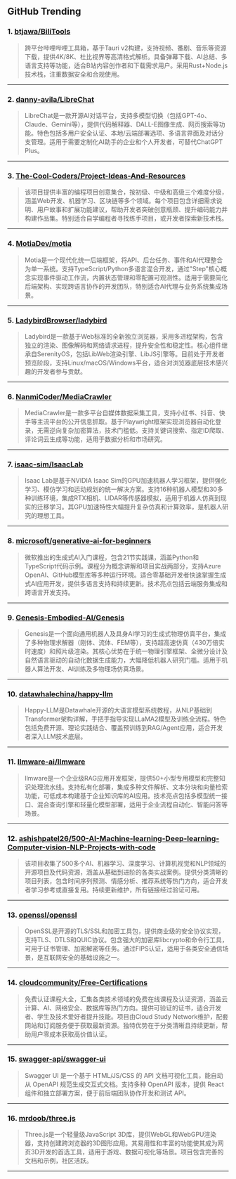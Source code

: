 ## GitHub Trending


### 1. [btjawa/BiliTools](https://github.com/btjawa/BiliTools)
> 跨平台哔哩哔哩工具箱，基于Tauri v2构建，支持视频、番剧、音乐等资源下载，提供4K/8K、杜比视界等高清格式解析。具备弹幕下载、AI总结、多语言支持等功能，适合B站内容创作者和下载需求用户。采用Rust+Node.js技术栈，注重数据安全和合规使用。
---

### 2. [danny-avila/LibreChat](https://github.com/danny-avila/LibreChat)
> LibreChat是一款开源AI对话平台，支持多模型切换（包括GPT-4o、Claude、Gemini等），提供代码解释器、DALL-E图像生成、网页搜索等功能。特色包括多用户安全认证、本地/云端部署选项、多语言界面及对话分支管理。适用于需要定制化AI助手的企业和个人开发者，可替代ChatGPT Plus。
---

### 3. [The-Cool-Coders/Project-Ideas-And-Resources](https://github.com/The-Cool-Coders/Project-Ideas-And-Resources)
> 该项目提供丰富的编程项目创意集合，按初级、中级和高级三个难度分级，涵盖Web开发、机器学习、区块链等多个领域。每个项目包含详细需求说明、用户故事和扩展功能建议，帮助开发者突破创意瓶颈、提升编码能力并构建作品集。特别适合自学编程者寻找练手项目，或开发者探索新技术栈。
---

### 4. [MotiaDev/motia](https://github.com/MotiaDev/motia)
> Motia是一个现代化统一后端框架，将API、后台任务、事件和AI代理整合为单一系统。支持TypeScript/Python多语言混合开发，通过"Step"核心概念实现事件驱动工作流，内置状态管理和零配置可观测性。适用于需要简化后端架构、实现跨语言协作的开发团队，特别适合AI代理与业务系统集成场景。
---

### 5. [LadybirdBrowser/ladybird](https://github.com/LadybirdBrowser/ladybird)
> Ladybird是一款基于Web标准的全新独立浏览器，采用多进程架构，包含独立的渲染、图像解码和网络请求进程，提升安全性和稳定性。核心组件继承自SerenityOS，包括LibWeb渲染引擎、LibJS引擎等。目前处于开发者预览阶段，支持Linux/macOS/Windows平台，适合对浏览器底层技术感兴趣的开发者参与贡献。
---

### 6. [NanmiCoder/MediaCrawler](https://github.com/NanmiCoder/MediaCrawler)
> MediaCrawler是一款多平台自媒体数据采集工具，支持小红书、抖音、快手等主流平台的公开信息抓取。基于Playwright框架实现浏览器自动化登录，无需逆向复杂加密算法，技术门槛低。支持关键词搜索、指定ID爬取、评论词云生成等功能，适用于数据分析和市场研究。
---

### 7. [isaac-sim/IsaacLab](https://github.com/isaac-sim/IsaacLab)
> Isaac Lab是基于NVIDIA Isaac Sim的GPU加速机器人学习框架，提供强化学习、模仿学习和运动规划的统一解决方案。支持16种机器人模型和30多种训练环境，集成RTX相机、LIDAR等传感器模拟，适用于机器人仿真到现实的迁移学习。其GPU加速特性大幅提升复杂仿真和计算效率，是机器人研究的理想工具。
---

### 8. [microsoft/generative-ai-for-beginners](https://github.com/microsoft/generative-ai-for-beginners)
> 微软推出的生成式AI入门课程，包含21节实践课，涵盖Python和TypeScript代码示例。课程分为概念讲解和项目实战两部分，支持Azure OpenAI、GitHub模型库等多种运行环境。适合零基础开发者快速掌握生成式AI应用开发，提供多语言支持和持续更新。技术亮点包括云端服务集成和跨语言开发支持。
---

### 9. [Genesis-Embodied-AI/Genesis](https://github.com/Genesis-Embodied-AI/Genesis)
> Genesis是一个面向通用机器人及具身AI学习的生成式物理仿真平台，集成了多种物理求解器（刚体、流体、FEM等），支持超高速仿真（430万倍实时速度）和照片级渲染。其核心优势在于统一物理引擎框架、全微分设计及自然语言驱动的自动化数据生成能力，大幅降低机器人研究门槛。适用于机器人算法开发、AI训练及多物理场仿真场景。
---

### 10. [datawhalechina/happy-llm](https://github.com/datawhalechina/happy-llm)
> Happy-LLM是Datawhale开源的大语言模型系统教程，从NLP基础到Transformer架构详解，手把手指导实现LLaMA2模型及训练全流程。特色包括免费开源、理论实践结合、覆盖预训练到RAG/Agent应用，适合开发者深入LLM技术底层。
---

### 11. [llmware-ai/llmware](https://github.com/llmware-ai/llmware)
> llmware是一个企业级RAG应用开发框架，提供50+小型专用模型和完整知识处理流水线。支持私有化部署，集成多种文件解析、文本分块和向量检索功能，可低成本构建基于企业知识库的AI应用。技术亮点包括多模型统一接口、混合查询引擎和轻量化模型部署，适用于企业流程自动化、智能问答等场景。
---

### 12. [ashishpatel26/500-AI-Machine-learning-Deep-learning-Computer-vision-NLP-Projects-with-code](https://github.com/ashishpatel26/500-AI-Machine-learning-Deep-learning-Computer-vision-NLP-Projects-with-code)
> 该项目收集了500多个AI、机器学习、深度学习、计算机视觉和NLP领域的开源项目及代码资源，涵盖从基础到进阶的各类实战案例。提供分类清晰的项目列表，包含时间序列预测、情感分析、推荐系统等热门方向，适合开发者学习参考或直接复用。持续更新维护，所有链接经过验证可用。
---

### 13. [openssl/openssl](https://github.com/openssl/openssl)
> OpenSSL是开源的TLS/SSL和加密工具包，提供商业级的安全协议实现，支持TLS、DTLS和QUIC协议。包含强大的加密库libcrypto和命令行工具，可用于证书管理、加密解密等任务。通过FIPS认证，适用于各类安全通信场景，是互联网安全的基础设施之一。
---

### 14. [cloudcommunity/Free-Certifications](https://github.com/cloudcommunity/Free-Certifications)
> 免费认证课程大全，汇集各类技术领域的免费在线课程及认证资源，涵盖云计算、AI、网络安全、数据库等热门方向。提供可验证的证书，适合开发者、学生及技术爱好者提升技能。项目由Cloud Study Network维护，配套网站和订阅服务便于获取最新资源。独特优势在于分类清晰且持续更新，帮助用户零成本获取高价值认证。
---

### 15. [swagger-api/swagger-ui](https://github.com/swagger-api/swagger-ui)
> Swagger UI 是一个基于 HTML/JS/CSS 的 API 文档可视化工具，能自动从 OpenAPI 规范生成交互式文档。支持多种 OpenAPI 版本，提供 React 组件和独立部署方案，便于前后端团队协作开发和测试 API。
---

### 16. [mrdoob/three.js](https://github.com/mrdoob/three.js)
> Three.js是一个轻量级JavaScript 3D库，提供WebGL和WebGPU渲染器，支持创建跨浏览器的3D图形应用。其易用性和丰富的功能使其成为网页3D开发的首选工具，适用于游戏、数据可视化等场景。项目包含完善的文档和示例，社区活跃。
---
